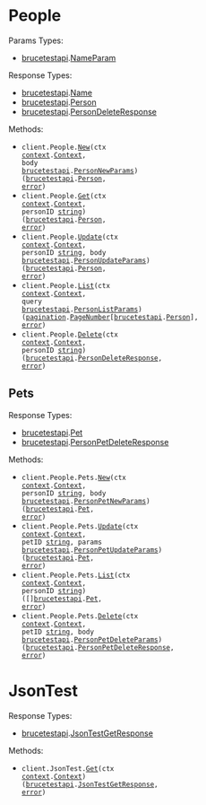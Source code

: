 # People

Params Types:

- <a href="https://pkg.go.dev/github.com/bruce-hill/bruce-test-api-go">brucetestapi</a>.<a href="https://pkg.go.dev/github.com/bruce-hill/bruce-test-api-go#NameParam">NameParam</a>

Response Types:

- <a href="https://pkg.go.dev/github.com/bruce-hill/bruce-test-api-go">brucetestapi</a>.<a href="https://pkg.go.dev/github.com/bruce-hill/bruce-test-api-go#Name">Name</a>
- <a href="https://pkg.go.dev/github.com/bruce-hill/bruce-test-api-go">brucetestapi</a>.<a href="https://pkg.go.dev/github.com/bruce-hill/bruce-test-api-go#Person">Person</a>
- <a href="https://pkg.go.dev/github.com/bruce-hill/bruce-test-api-go">brucetestapi</a>.<a href="https://pkg.go.dev/github.com/bruce-hill/bruce-test-api-go#PersonDeleteResponse">PersonDeleteResponse</a>

Methods:

- <code title="post /people">client.People.<a href="https://pkg.go.dev/github.com/bruce-hill/bruce-test-api-go#PersonService.New">New</a>(ctx <a href="https://pkg.go.dev/context">context</a>.<a href="https://pkg.go.dev/context#Context">Context</a>, body <a href="https://pkg.go.dev/github.com/bruce-hill/bruce-test-api-go">brucetestapi</a>.<a href="https://pkg.go.dev/github.com/bruce-hill/bruce-test-api-go#PersonNewParams">PersonNewParams</a>) (<a href="https://pkg.go.dev/github.com/bruce-hill/bruce-test-api-go">brucetestapi</a>.<a href="https://pkg.go.dev/github.com/bruce-hill/bruce-test-api-go#Person">Person</a>, <a href="https://pkg.go.dev/builtin#error">error</a>)</code>
- <code title="get /people/{person_id}">client.People.<a href="https://pkg.go.dev/github.com/bruce-hill/bruce-test-api-go#PersonService.Get">Get</a>(ctx <a href="https://pkg.go.dev/context">context</a>.<a href="https://pkg.go.dev/context#Context">Context</a>, personID <a href="https://pkg.go.dev/builtin#string">string</a>) (<a href="https://pkg.go.dev/github.com/bruce-hill/bruce-test-api-go">brucetestapi</a>.<a href="https://pkg.go.dev/github.com/bruce-hill/bruce-test-api-go#Person">Person</a>, <a href="https://pkg.go.dev/builtin#error">error</a>)</code>
- <code title="put /people/{person_id}">client.People.<a href="https://pkg.go.dev/github.com/bruce-hill/bruce-test-api-go#PersonService.Update">Update</a>(ctx <a href="https://pkg.go.dev/context">context</a>.<a href="https://pkg.go.dev/context#Context">Context</a>, personID <a href="https://pkg.go.dev/builtin#string">string</a>, body <a href="https://pkg.go.dev/github.com/bruce-hill/bruce-test-api-go">brucetestapi</a>.<a href="https://pkg.go.dev/github.com/bruce-hill/bruce-test-api-go#PersonUpdateParams">PersonUpdateParams</a>) (<a href="https://pkg.go.dev/github.com/bruce-hill/bruce-test-api-go">brucetestapi</a>.<a href="https://pkg.go.dev/github.com/bruce-hill/bruce-test-api-go#Person">Person</a>, <a href="https://pkg.go.dev/builtin#error">error</a>)</code>
- <code title="get /people">client.People.<a href="https://pkg.go.dev/github.com/bruce-hill/bruce-test-api-go#PersonService.List">List</a>(ctx <a href="https://pkg.go.dev/context">context</a>.<a href="https://pkg.go.dev/context#Context">Context</a>, query <a href="https://pkg.go.dev/github.com/bruce-hill/bruce-test-api-go">brucetestapi</a>.<a href="https://pkg.go.dev/github.com/bruce-hill/bruce-test-api-go#PersonListParams">PersonListParams</a>) (<a href="https://pkg.go.dev/github.com/bruce-hill/bruce-test-api-go/packages/pagination">pagination</a>.<a href="https://pkg.go.dev/github.com/bruce-hill/bruce-test-api-go/packages/pagination#PageNumber">PageNumber</a>[<a href="https://pkg.go.dev/github.com/bruce-hill/bruce-test-api-go">brucetestapi</a>.<a href="https://pkg.go.dev/github.com/bruce-hill/bruce-test-api-go#Person">Person</a>], <a href="https://pkg.go.dev/builtin#error">error</a>)</code>
- <code title="delete /people/{person_id}">client.People.<a href="https://pkg.go.dev/github.com/bruce-hill/bruce-test-api-go#PersonService.Delete">Delete</a>(ctx <a href="https://pkg.go.dev/context">context</a>.<a href="https://pkg.go.dev/context#Context">Context</a>, personID <a href="https://pkg.go.dev/builtin#string">string</a>) (<a href="https://pkg.go.dev/github.com/bruce-hill/bruce-test-api-go">brucetestapi</a>.<a href="https://pkg.go.dev/github.com/bruce-hill/bruce-test-api-go#PersonDeleteResponse">PersonDeleteResponse</a>, <a href="https://pkg.go.dev/builtin#error">error</a>)</code>

## Pets

Response Types:

- <a href="https://pkg.go.dev/github.com/bruce-hill/bruce-test-api-go">brucetestapi</a>.<a href="https://pkg.go.dev/github.com/bruce-hill/bruce-test-api-go#Pet">Pet</a>
- <a href="https://pkg.go.dev/github.com/bruce-hill/bruce-test-api-go">brucetestapi</a>.<a href="https://pkg.go.dev/github.com/bruce-hill/bruce-test-api-go#PersonPetDeleteResponse">PersonPetDeleteResponse</a>

Methods:

- <code title="post /people/{person_id}/pets">client.People.Pets.<a href="https://pkg.go.dev/github.com/bruce-hill/bruce-test-api-go#PersonPetService.New">New</a>(ctx <a href="https://pkg.go.dev/context">context</a>.<a href="https://pkg.go.dev/context#Context">Context</a>, personID <a href="https://pkg.go.dev/builtin#string">string</a>, body <a href="https://pkg.go.dev/github.com/bruce-hill/bruce-test-api-go">brucetestapi</a>.<a href="https://pkg.go.dev/github.com/bruce-hill/bruce-test-api-go#PersonPetNewParams">PersonPetNewParams</a>) (<a href="https://pkg.go.dev/github.com/bruce-hill/bruce-test-api-go">brucetestapi</a>.<a href="https://pkg.go.dev/github.com/bruce-hill/bruce-test-api-go#Pet">Pet</a>, <a href="https://pkg.go.dev/builtin#error">error</a>)</code>
- <code title="put /people/{person_id}/pets/{pet_id}">client.People.Pets.<a href="https://pkg.go.dev/github.com/bruce-hill/bruce-test-api-go#PersonPetService.Update">Update</a>(ctx <a href="https://pkg.go.dev/context">context</a>.<a href="https://pkg.go.dev/context#Context">Context</a>, petID <a href="https://pkg.go.dev/builtin#string">string</a>, params <a href="https://pkg.go.dev/github.com/bruce-hill/bruce-test-api-go">brucetestapi</a>.<a href="https://pkg.go.dev/github.com/bruce-hill/bruce-test-api-go#PersonPetUpdateParams">PersonPetUpdateParams</a>) (<a href="https://pkg.go.dev/github.com/bruce-hill/bruce-test-api-go">brucetestapi</a>.<a href="https://pkg.go.dev/github.com/bruce-hill/bruce-test-api-go#Pet">Pet</a>, <a href="https://pkg.go.dev/builtin#error">error</a>)</code>
- <code title="get /people/{person_id}/pets">client.People.Pets.<a href="https://pkg.go.dev/github.com/bruce-hill/bruce-test-api-go#PersonPetService.List">List</a>(ctx <a href="https://pkg.go.dev/context">context</a>.<a href="https://pkg.go.dev/context#Context">Context</a>, personID <a href="https://pkg.go.dev/builtin#string">string</a>) ([]<a href="https://pkg.go.dev/github.com/bruce-hill/bruce-test-api-go">brucetestapi</a>.<a href="https://pkg.go.dev/github.com/bruce-hill/bruce-test-api-go#Pet">Pet</a>, <a href="https://pkg.go.dev/builtin#error">error</a>)</code>
- <code title="delete /people/{person_id}/pets/{pet_id}">client.People.Pets.<a href="https://pkg.go.dev/github.com/bruce-hill/bruce-test-api-go#PersonPetService.Delete">Delete</a>(ctx <a href="https://pkg.go.dev/context">context</a>.<a href="https://pkg.go.dev/context#Context">Context</a>, petID <a href="https://pkg.go.dev/builtin#string">string</a>, body <a href="https://pkg.go.dev/github.com/bruce-hill/bruce-test-api-go">brucetestapi</a>.<a href="https://pkg.go.dev/github.com/bruce-hill/bruce-test-api-go#PersonPetDeleteParams">PersonPetDeleteParams</a>) (<a href="https://pkg.go.dev/github.com/bruce-hill/bruce-test-api-go">brucetestapi</a>.<a href="https://pkg.go.dev/github.com/bruce-hill/bruce-test-api-go#PersonPetDeleteResponse">PersonPetDeleteResponse</a>, <a href="https://pkg.go.dev/builtin#error">error</a>)</code>

# JsonTest

Response Types:

- <a href="https://pkg.go.dev/github.com/bruce-hill/bruce-test-api-go">brucetestapi</a>.<a href="https://pkg.go.dev/github.com/bruce-hill/bruce-test-api-go#JsonTestGetResponse">JsonTestGetResponse</a>

Methods:

- <code title="get /json-test">client.JsonTest.<a href="https://pkg.go.dev/github.com/bruce-hill/bruce-test-api-go#JsonTestService.Get">Get</a>(ctx <a href="https://pkg.go.dev/context">context</a>.<a href="https://pkg.go.dev/context#Context">Context</a>) (<a href="https://pkg.go.dev/github.com/bruce-hill/bruce-test-api-go">brucetestapi</a>.<a href="https://pkg.go.dev/github.com/bruce-hill/bruce-test-api-go#JsonTestGetResponse">JsonTestGetResponse</a>, <a href="https://pkg.go.dev/builtin#error">error</a>)</code>
